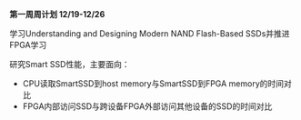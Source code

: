 **第一周周计划 12/19-12/26**

学习Understanding and Designing Modern NAND Flash-Based SSDs并推进FPGA学习

研究Smart SSD性能，主要面向：

- CPU读取SmartSSD到host memory与SmartSSD到FPGA memory的时间对比
- FPGA内部访问SSD与跨设备FPGA外部访问其他设备的SSD的时间对比


